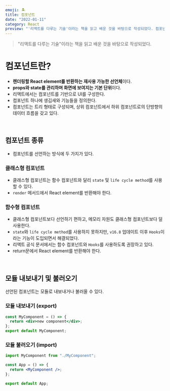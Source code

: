 ```yaml
---
emoji: 🏝️
title: 컴포넌트
date: "2022-01-11"
category: React
preview: "'리액트를 다루는 기술'이라는 책을 읽고 배운 것을 바탕으로 작성되었다. 컴포넌트란? 렌더링할 React element를 반환하는 재사용 가능한 선언체이다. props와 state를 관리하며 화면에 보여지는 기본 단위이다. 리액트에서는 컴포넌트를 기반으로 UI를 구성한다. 컴포넌트 하나에 생김새와 기능들을 정의한다. 컴포넌트는 트리 형태로 구성되며, 상위 컴포넌트에서 하위 컴포넌트로의 단방향의 데이터 흐름을 갖고 있다. 컴포넌트를 선언하는 방식에 두 가지가 있다. 클래스형 컴포넌트는 함수 컴포넌트와 달리 state 및 life cycle method를 사용할 수 있다. render 메서드에서 React element를 반환해야 한다. 함수형 컴포넌트는 클래스형 컴포넌트보다 선언하기 편하고, 메모리 자원도 클래스형 컴포넌트보다 덜 사용한다. state와 life cycle method를 사용하지 못하지만, v16.8 업데이트 이후 Hooks이라는 기능이 도입되면서 해결되었다. 리액트 공식 문서에서는 함수 컴포넌트와 `Hooks`를 사용하도록 권장하고 있다. return문에서 React element를 반환해야 한다."
---
```


> "리액트를 다루는 기술"이라는 책을 읽고 배운 것을 바탕으로 작성되었다.

# 컴포넌트란?

- **렌더링할 React element를 반환하는 재사용 가능한 선언체**이다.
- **props와 state를 관리하며 화면에 보여지는 기본 단위**이다.
- 리액트에서는 컴포넌트를 기반으로 UI를 구성한다.
- 컴포넌트 하나에 생김새와 기능들을 정의한다.
- 컴포넌트는 트리 형태로 구성되며, 상위 컴포넌트에서 하위 컴포넌트로의 단방향의 데이터 흐름을 갖고 있다.

<br/>

## 컴포넌트 종류

- 컴포넌트를 선언하는 방식에 두 가지가 있다.

### 클래스형 컴포넌트

- 클래스형 컴포넌트는 함수 컴포넌트와 달리 `state` 및 `life cycle method`를 사용할 수 있다.
- `render` 메서드에서 React element를 반환해야 한다.

### 함수형 컴포넌트

- 클래스형 컴포넌트보다 선언하기 편하고, 메모리 자원도 클래스형 컴포넌트보다 덜 사용한다.
- `state`와 `life cycle method`를 사용하지 못하지만, `v16.8` 업데이트 이후 `Hooks`이라는 기능이 도입되면서 해결되었다.
- 리액트 공식 문서에서는 함수 컴포넌트와 `Hooks`를 사용하도록 권장하고 있다.
- return문에서 React element를 반환해야 한다.

<br/>

## 모듈 내보내기 및 불러오기

선언된 컴포넌트는 모듈로 내보내거나 불러올 수 있다.

### 모듈 내보내기 (export)

```jsx
const MyComponent = () => {
  return <div>new component</div>;
};
export default MyComponent;
```

### 모듈 불러오기 (import)

```jsx
import MyComponent from "./MyComponent";

const App = () => {
  return <MyComponent />;
};

export default App;
```
